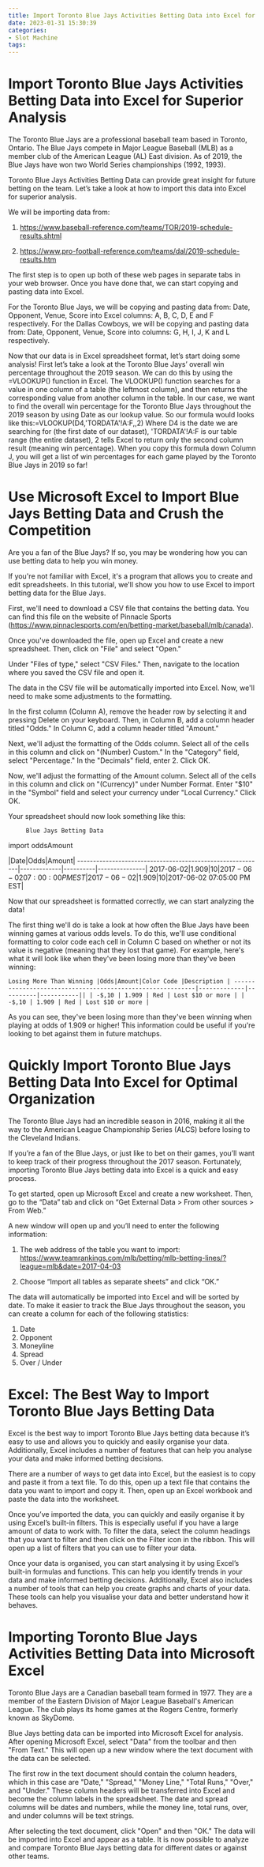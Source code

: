 ```yaml
---
title: Import Toronto Blue Jays Activities Betting Data into Excel for Superior Analysis 
date: 2023-01-31 15:30:39
categories:
- Slot Machine
tags:
---
```



# Import Toronto Blue Jays Activities Betting Data into Excel for Superior Analysis 

The Toronto Blue Jays are a professional baseball team based in Toronto, Ontario. The Blue Jays compete in Major League Baseball (MLB) as a member club of the American League (AL) East division. As of 2019, the Blue Jays have won two World Series championships (1992, 1993).

Toronto Blue Jays Activities Betting Data can provide great insight for future betting on the team. Let’s take a look at how to import this data into Excel for superior analysis.

We will be importing data from:

1. https://www.baseball-reference.com/teams/TOR/2019-schedule-results.shtml

2. https://www.pro-football-reference.com/teams/dal/2019-schedule-results.htm

The first step is to open up both of these web pages in separate tabs in your web browser. Once you have done that, we can start copying and pasting data into Excel.

For the Toronto Blue Jays, we will be copying and pasting data from: 
Date, Opponent, Venue, Score
into Excel columns: A, B, C, D, E and F respectively. For the Dallas Cowboys, we will be copying and pasting data from: 
Date, Opponent, Venue, Score into columns: G, H, I, J, K and L respectively.



 

 

 

Now that our data is in Excel spreadsheet format, let’s start doing some analysis! First let’s take a look at the Toronto Blue Jays’ overall win percentage throughout the 2019 season. We can do this by using the =VLOOKUP() function in Excel. The VLOOKUP() function searches for a value in one column of a table (the leftmost column), and then returns the corresponding value from another column in the table. In our case, we want to find the overall win percentage for the Toronto Blue Jays throughout the 2019 season by using Date as our lookup value. So our formula would looks like this:=VLOOKUP(D4,'TORDATA'!A:F,,2)
Where D4 is the date we are searching for (the first date of our dataset), 'TORDATA'!A:F is our table range (the entire dataset), 2 tells Excel to return only the second column result (meaning win percentage). When you copy this formula down Column J, you will get a list of win percentages for each game played by the Toronto Blue Jays in 2019 so far!

# Use Microsoft Excel to Import Blue Jays Betting Data and Crush the Competition 

Are you a fan of the Blue Jays? If so, you may be wondering how you can use betting data to help you win money.

If you're not familiar with Excel, it's a program that allows you to create and edit spreadsheets. In this tutorial, we'll show you how to use Excel to import betting data for the Blue Jays.

First, we'll need to download a CSV file that contains the betting data. You can find this file on the website of Pinnacle Sports (https://www.pinnaclesports.com/en/betting-market/baseball/mlb/canada).

Once you've downloaded the file, open up Excel and create a new spreadsheet. Then, click on "File" and select "Open."

Under "Files of type," select "CSV Files." Then, navigate to the location where you saved the CSV file and open it.

The data in the CSV file will be automatically imported into Excel. Now, we'll need to make some adjustments to the formatting.

In the first column (Column A), remove the header row by selecting it and pressing Delete on your keyboard. Then, in Column B, add a column header titled "Odds." In Column C, add a column header titled "Amount."

Next, we'll adjust the formatting of the Odds column. Select all of the cells in this column and click on "(Number) Custom." In the "Category" field, select "Percentage." In the "Decimals" field, enter 2. Click OK.

Now, we'll adjust the formatting of the Amount column. Select all of the cells in this column and click on "(Currency)" under Number Format. Enter "$10" in the "Symbol" field and select your currency under "Local Currency." Click OK.

Your spreadsheet should now look something like this:



         Blue Jays Betting Data 

 import oddsAmount 

 |Date|Odds|Amount| 
-----------------------------------------------------------|-------------|----------|---------------| 
2017-06-02|1.909|$10|2017-06-02 07:00:00 PM EST| 
2017-06-02|1.909|$10|2017-06-02 07:05:00 PM EST|

Now that our spreadsheet is formatted correctly, we can start analyzing the data!

The first thing we'll do is take a look at how often the Blue Jays have been winning games at various odds levels. To do this, we'll use conditional formatting to color code each cell in Column C based on whether or not its value is negative (meaning that they lost that game). For example, here's what it will look like when they've been losing more than they've been winning:



    Losing More Than Winning |Odds|Amount|Color Code |Description | -----------------------------------------------------------|-------------|----------|-----------|| | -$,10 | 1.909 | Red | Lost $10 or more | | -$,10 | 1.909 | Red | Lost $10 or more |

As you can see, they've been losing more than they've been winning when playing at odds of 1.909 or higher! This information could be useful if you're looking to bet against them in future matchups.

# Quickly Import Toronto Blue Jays Betting Data Into Excel for Optimal Organization 

The Toronto Blue Jays had an incredible season in 2016, making it all the way to the American League Championship Series (ALCS) before losing to the Cleveland Indians. 

If you’re a fan of the Blue Jays, or just like to bet on their games, you’ll want to keep track of their progress throughout the 2017 season. Fortunately, importing Toronto Blue Jays betting data into Excel is a quick and easy process.

To get started, open up Microsoft Excel and create a new worksheet. Then, go to the “Data” tab and click on “Get External Data > From other sources > From Web.”

A new window will open up and you’ll need to enter the following information:

1. The web address of the table you want to import: https://www.teamrankings.com/mlb/betting/mlb-betting-lines/?league=mlb&date=2017-04-03

2. Choose “Import all tables as separate sheets” and click “OK.”

The data will automatically be imported into Excel and will be sorted by date. To make it easier to track the Blue Jays throughout the season, you can create a column for each of the following statistics: 

1. Date 
2. Opponent 
3. Moneyline 
4. Spread 
5. Over / Under

# Excel: The Best Way to Import Toronto Blue Jays Betting Data 

Excel is the best way to import Toronto Blue Jays betting data because it’s easy to use and allows you to quickly and easily organise your data. Additionally, Excel includes a number of features that can help you analyse your data and make informed betting decisions.

There are a number of ways to get data into Excel, but the easiest is to copy and paste it from a text file. To do this, open up a text file that contains the data you want to import and copy it. Then, open up an Excel workbook and paste the data into the worksheet.

Once you’ve imported the data, you can quickly and easily organise it by using Excel’s built-in filters. This is especially useful if you have a large amount of data to work with. To filter the data, select the column headings that you want to filter and then click on the Filter icon in the ribbon. This will open up a list of filters that you can use to filter your data.

Once your data is organised, you can start analysing it by using Excel’s built-in formulas and functions. This can help you identify trends in your data and make informed betting decisions. Additionally, Excel also includes a number of tools that can help you create graphs and charts of your data. These tools can help you visualise your data and better understand how it behaves.

# Importing Toronto Blue Jays Activities Betting Data into Microsoft Excel

Toronto Blue Jays are a Canadian baseball team formed in 1977. They are a member of the Eastern Division of Major League Baseball's American League. The club plays its home games at the Rogers Centre, formerly known as SkyDome.

Blue Jays betting data can be imported into Microsoft Excel for analysis. After opening Microsoft Excel, select "Data" from the toolbar and then "From Text." This will open up a new window where the text document with the data can be selected.

The first row in the text document should contain the column headers, which in this case are "Date," "Spread," "Money Line," "Total Runs," "Over," and "Under." These column headers will be transferred into Excel and become the column labels in the spreadsheet. The date and spread columns will be dates and numbers, while the money line, total runs, over, and under columns will be text strings.

After selecting the text document, click "Open" and then "OK." The data will be imported into Excel and appear as a table. It is now possible to analyze and compare Toronto Blue Jays betting data for different dates or against other teams.